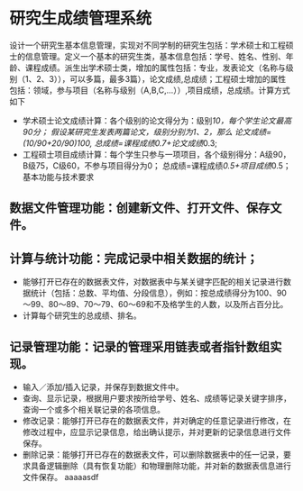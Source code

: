 # 研究生成绩管理系统 
设计一个研究生基本信息管理，实现对不同学制的研究生包括：学术硕士和工程硕士的信息管理。定义一个基本的研究生类，基本信息包括：学号、姓名、性别、年龄、课程成绩。派生出学术硕士类，增加的属性包括：专业，发表论文（名称与级别（1、2、3）），可以多篇，最多3篇），论文成绩,总成绩；工程硕士增加的属性包括：领域，参与项目（名称与级别（A,B,C,…））,项目成绩，总成绩。计算方式如下
 * 学术硕士论文成绩计算：各个级别的论文得分为：级别*10，每个学生论文最高90分；
假设某研究生发表两篇论文，级别分别为1、2，那么
论文成绩=(10/90+20/90)*100,
总成绩=课程成绩*0.7+论文成绩*0.3;
 * 工程硕士项目成绩计算：每个学生只参与一项项目，各个级别得分：A级90，B级75，C级60，不参与项目得分为0；
总成绩=课程成绩*0.5+项目成绩*0.5；
基本功能与技术要求
## 数据文件管理功能：创建新文件、打开文件、保存文件。
## 计算与统计功能：完成记录中相关数据的统计；
 * 能够打开已存在的数据表文件，对数据表中与某关键字匹配的相关记录进行数据统计（包括：总数、平均值、分段信息），例如：按总成绩得分为100、90～99、80～89、70～79、60～69和不及格学生的人数，以及所占百分比。
 * 计算每个研究生的总成绩、排名。
## 记录管理功能：记录的管理采用链表或者指针数组实现。
 * 输入／添加/插入记录，并保存到数据文件中。
 * 查询、显示记录，根据用户要求按所给学号、姓名、成绩等记录关键字排序，查询一个或多个相关联记录的各项信息。
 * 修改记录：能够打开已存在的数据表文件，并对确定的任意记录进行修改，在修改过程中，应显示记录信息，给出确认提示，并对更新的记录信息进行文件保存。
 * 删除记录：能够打开已存在的数据表文件，可以删除数据表中的任一记录，要求具备逻辑删除（具有恢复功能）和物理删除功能，并对新的数据表信息进行文件保存。
 aaaaasdf